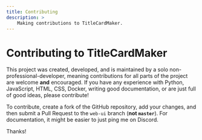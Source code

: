 ```yaml
---
title: Contributing
description: >
    Making contributions to TitleCardMaker.
---
```


# Contributing to TitleCardMaker

This project was created, developed, and is maintained by a solo
non-professional-developer, meaning contributions for all parts of the project
are welcome __and__ encouraged. If you have any experience with Python,
JavaScript, HTML, CSS, Docker, writing good documentation, or are just full of
good ideas, please contribute!

To contribute, create a fork of the GitHub repository, add your changes, and
then submit a Pull Request to the `web-ui` branch (__not `master`__). For
documentation, it might be easier to just ping me on Discord.

Thanks!

